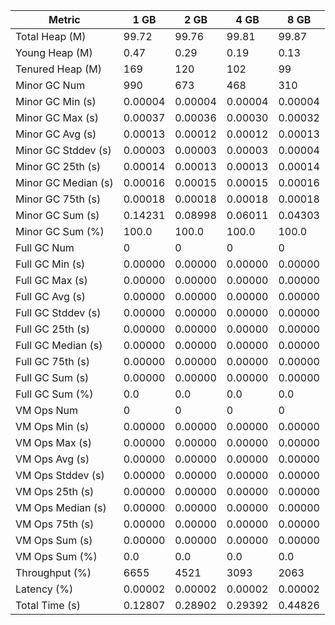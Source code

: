 | Metric | 1 GB | 2 GB | 4 GB | 8 GB |
|------|----|----|----|----|
| Total Heap (M) | 99.72 | 99.76 | 99.81 | 99.87 |
| Young Heap (M) | 0.47 | 0.29 | 0.19 | 0.13 |
| Tenured Heap (M) | 169 | 120 | 102 | 99 |
| Minor GC Num | 990 | 673 | 468 | 310 |
| Minor GC Min (s) | 0.00004 | 0.00004 | 0.00004 | 0.00004 |
| Minor GC Max (s) | 0.00037 | 0.00036 | 0.00030 | 0.00032 |
| Minor GC Avg (s) | 0.00013 | 0.00012 | 0.00012 | 0.00013 |
| Minor GC Stddev (s) | 0.00003 | 0.00003 | 0.00003 | 0.00004 |
| Minor GC 25th (s) | 0.00014 | 0.00013 | 0.00013 | 0.00014 |
| Minor GC Median (s) | 0.00016 | 0.00015 | 0.00015 | 0.00016 |
| Minor GC 75th (s) | 0.00018 | 0.00018 | 0.00018 | 0.00018 |
| Minor GC Sum (s) | 0.14231 | 0.08998 | 0.06011 | 0.04303 |
| Minor GC Sum (%) | 100.0 | 100.0 | 100.0 | 100.0 |
| Full GC Num | 0 | 0 | 0 | 0 |
| Full GC Min (s) | 0.00000 | 0.00000 | 0.00000 | 0.00000 |
| Full GC Max (s) | 0.00000 | 0.00000 | 0.00000 | 0.00000 |
| Full GC Avg (s) | 0.00000 | 0.00000 | 0.00000 | 0.00000 |
| Full GC Stddev (s) | 0.00000 | 0.00000 | 0.00000 | 0.00000 |
| Full GC 25th (s) | 0.00000 | 0.00000 | 0.00000 | 0.00000 |
| Full GC Median (s) | 0.00000 | 0.00000 | 0.00000 | 0.00000 |
| Full GC 75th (s) | 0.00000 | 0.00000 | 0.00000 | 0.00000 |
| Full GC Sum (s) | 0.00000 | 0.00000 | 0.00000 | 0.00000 |
| Full GC Sum (%) | 0.0 | 0.0 | 0.0 | 0.0 |
| VM Ops Num | 0 | 0 | 0 | 0 |
| VM Ops Min (s) | 0.00000 | 0.00000 | 0.00000 | 0.00000 |
| VM Ops Max (s) | 0.00000 | 0.00000 | 0.00000 | 0.00000 |
| VM Ops Avg (s) | 0.00000 | 0.00000 | 0.00000 | 0.00000 |
| VM Ops Stddev (s) | 0.00000 | 0.00000 | 0.00000 | 0.00000 |
| VM Ops 25th (s) | 0.00000 | 0.00000 | 0.00000 | 0.00000 |
| VM Ops Median (s) | 0.00000 | 0.00000 | 0.00000 | 0.00000 |
| VM Ops 75th (s) | 0.00000 | 0.00000 | 0.00000 | 0.00000 |
| VM Ops Sum (s) | 0.00000 | 0.00000 | 0.00000 | 0.00000 |
| VM Ops Sum (%) | 0.0 | 0.0 | 0.0 | 0.0 |
| Throughput (%) | 6655 | 4521 | 3093 | 2063 |
| Latency (%) | 0.00002 | 0.00002 | 0.00002 | 0.00002 |
| Total Time (s) | 0.12807 | 0.28902 | 0.29392 | 0.44826 |
